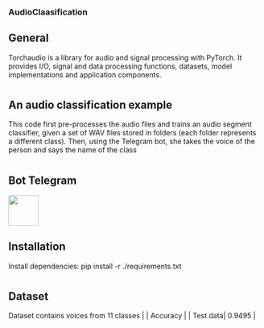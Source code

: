 ### AudioClaasification

## General
Torchaudio is a library for audio and signal processing with PyTorch. It provides I/O, signal and data processing functions, datasets, model implementations and application components.
#
## An audio classification example
 This code first pre-processes the audio files and trains an audio segment classifier, given a set of WAV files stored in folders (each folder represents a different class).
Then, using the Telegram bot, she takes the voice of the person and says the name of the class
#

## Bot Telegram
 
 <img src="(https://github.com/favicon.ico](https://user-images.githubusercontent.com/80622132/211721985-0475293c-6f74-4a79-ab59-315c522c9eca.jpg)" width="60" height="60">

## Installation
Install dependencies: pip install -r ./requirements.txt 
#
## Dataset
Dataset contains voices from 11 classes
|          |     Accuracy   |
| Test data| 0.9495         |
